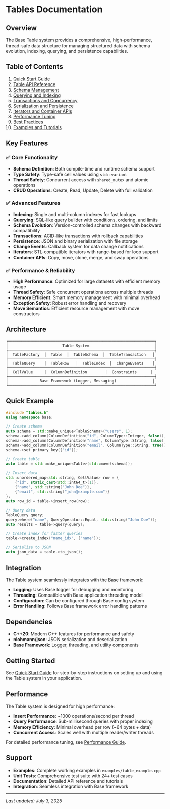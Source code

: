# Tables Documentation

## Overview

The Base Table system provides a comprehensive, high-performance, thread-safe data structure for managing structured data with schema evolution, indexing, querying, and persistence capabilities.

## Table of Contents

1. [Quick Start Guide](Tables-QuickStart.md)
2. [Table API Reference](Tables-API.md)
3. [Schema Management](Tables-Schema.md)
4. [Querying and Indexing](Tables-Queries.md)
5. [Transactions and Concurrency](Tables-Transactions.md)
6. [Serialization and Persistence](Tables-Persistence.md)
7. [Iterators and Container APIs](Tables-Iterators.md)
8. [Performance Tuning](Tables-Performance.md)
9. [Best Practices](Tables-BestPractices.md)
10. [Examples and Tutorials](Tables-Examples.md)

## Key Features

### ✅ **Core Functionality**

- **Schema Definition**: Both compile-time and runtime schema support
- **Type Safety**: Type-safe cell values using `std::variant`
- **Thread Safety**: Concurrent access with `shared_mutex` and atomic operations
- **CRUD Operations**: Create, Read, Update, Delete with full validation

### ✅ **Advanced Features**

- **Indexing**: Single and multi-column indexes for fast lookups
- **Querying**: SQL-like query builder with conditions, ordering, and limits
- **Schema Evolution**: Version-controlled schema changes with backward compatibility
- **Transactions**: ACID-like transactions with rollback capabilities
- **Persistence**: JSON and binary serialization with file storage
- **Change Events**: Callback system for data change notifications
- **Iterators**: STL-compatible iterators with range-based for loop support
- **Container APIs**: Copy, move, clone, merge, and swap operations

### ✅ **Performance & Reliability**

- **High Performance**: Optimized for large datasets with efficient memory usage
- **Thread Safety**: Safe concurrent operations across multiple threads
- **Memory Efficient**: Smart memory management with minimal overhead
- **Exception Safety**: Robust error handling and recovery
- **Move Semantics**: Efficient resource management with move constructors

## Architecture

```
┌─────────────────────────────────────────────────────────────────┐
│                        Table System                             │
├─────────────────────────────────────────────────────────────────┤
│  TableFactory  │  Table  │  TableSchema  │  TableTransaction   │
├─────────────────────────────────────────────────────────────────┤
│  TableQuery    │  TableRow   │  TableIndex  │  ChangeEvents    │
├─────────────────────────────────────────────────────────────────┤
│  CellValue     │  ColumnDefinition        │  Constraints      │
├─────────────────────────────────────────────────────────────────┤
│              Base Framework (Logger, Messaging)                │
└─────────────────────────────────────────────────────────────────┘
```

## Quick Example

```cpp
#include "tables.h"
using namespace base;

// Create schema
auto schema = std::make_unique<TableSchema>("users", 1);
schema->add_column(ColumnDefinition("id", ColumnType::Integer, false));
schema->add_column(ColumnDefinition("name", ColumnType::String, false));
schema->add_column(ColumnDefinition("email", ColumnType::String, true));
schema->set_primary_key({"id"});

// Create table
auto table = std::make_unique<Table>(std::move(schema));

// Insert data
std::unordered_map<std::string, CellValue> row = {
    {"id", static_cast<std::int64_t>(1)},
    {"name", std::string("John Doe")},
    {"email", std::string("john@example.com")}
};
auto row_id = table->insert_row(row);

// Query data
TableQuery query;
query.where("name", QueryOperator::Equal, std::string("John Doe"));
auto results = table->query(query);

// Create index for faster queries
table->create_index("name_idx", {"name"});

// Serialize to JSON
auto json_data = table->to_json();
```

## Integration

The Table system seamlessly integrates with the Base framework:

- **Logging**: Uses Base logger for debugging and monitoring
- **Threading**: Compatible with Base application threading model
- **Configuration**: Can be configured through Base config system
- **Error Handling**: Follows Base framework error handling patterns

## Dependencies

- **C++20**: Modern C++ features for performance and safety
- **nlohmann/json**: JSON serialization and deserialization
- **Base Framework**: Logger, threading, and utility components

## Getting Started

See [Quick Start Guide](Tables-QuickStart.md) for step-by-step instructions on setting up and using the Table system in your application.

## Performance

The Table system is designed for high performance:

- **Insert Performance**: ~1000 operations/second per thread
- **Query Performance**: Sub-millisecond queries with proper indexing
- **Memory Efficiency**: Minimal overhead per row (~64 bytes + data)
- **Concurrent Access**: Scales well with multiple reader/writer threads

For detailed performance tuning, see [Performance Guide](Tables-Performance.md).

## Support

- **Examples**: Complete working examples in `examples/table_example.cpp`
- **Unit Tests**: Comprehensive test suite with 24+ test cases
- **Documentation**: Detailed API reference and tutorials
- **Integration**: Seamless integration with Base framework

---

_Last updated: July 3, 2025_
